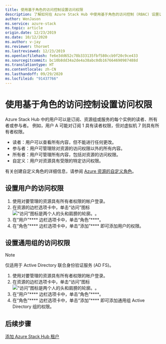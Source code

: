 ```yaml
---
title: 使用基于角色的访问控制设置访问权限
description: 了解如何在 Azure Stack Hub 中使用基于角色的访问控制 (RBAC) 设置访问权限。
author: WenJason
ms.service: azure-stack
ms.topic: article
origin.date: 12/23/2019
ms.date: 10/12/2020
ms.author: v-jay
ms.reviewer: thoroet
ms.lastreviewed: 12/23/2019
ms.openlocfilehash: fe6e3dd652c78b333135fbf580ccb9f20c9ce433
ms.sourcegitcommit: bc10b8dd34a2de4a38abc0db167664690987488d
ms.translationtype: HT
ms.contentlocale: zh-CN
ms.lasthandoff: 09/29/2020
ms.locfileid: "91437766"
---
```

# <a name="set-access-permissions-using-role-based-access-control"></a>使用基于角色的访问控制设置访问权限

Azure Stack Hub 中的用户可以是订阅、资源组或服务的每个实例的读者、所有者或参与者。 例如，用户 A 可能对订阅 1 具有读者权限，但对虚拟机 7 则具有所有者权限。

 - 读者：用户可以查看所有内容，但不能进行任何更改。
 - 参与者：用户可管理除对资源的访问权限以外的所有内容。
 - 所有者：用户可管理所有内容，包括对资源的访问权限。
 - 自定义：用户对资源具有受限的特定访问权限。

 有关创建自定义角色的详细信息，请参阅 [Azure 资源的自定义角色](/role-based-access-control/custom-roles)。

## <a name="set-access-permissions-for-a-user"></a>设置用户的访问权限

1. 使用对要管理的资源具有所有者权限的帐户登录。
2. 在资源的边栏选项卡中，单击“访问”图标 ![“访问”图标是两个人的头和肩膀的轮廓。](media/azure-stack-manage-permissions/image1.png)。
3. 在“用户”**** 边栏选项卡中，单击“角色”****。
4. 在“角色”**** 边栏选项卡中，单击“添加”**** 即可添加用户的权限。

## <a name="set-access-permissions-for-a-universal-group"></a>设置通用组的访问权限 

> [!Note]
> 仅适用于 Active Directory 联合身份验证服务 (AD FS)。

1. 使用对要管理的资源具有所有者权限的帐户登录。
2. 在资源的边栏选项卡中，单击“访问”图标 ![“访问”图标是两个人的头和肩膀的轮廓。](media/azure-stack-manage-permissions/image1.png)。
3. 在“用户”**** 边栏选项卡中，单击“角色”****。
4. 在“角色”**** 边栏选项卡中，单击“添加”**** 即可添加通用组 Active Directory 组的权限。

## <a name="next-steps"></a>后续步骤

[添加 Azure Stack Hub 租户](azure-stack-add-new-user-aad.md)
